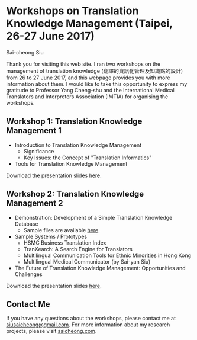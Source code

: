 # Workshops on Translation Knowledge Management (Taipei, 26-27 June 2017)
Sai-cheong Siu

Thank you for visiting this web site. I ran two workshops on the management of translation knowledge (翻譯的資訊化管理及知識點的設計) from 26 to 27 June 2017, and this webpage provides you with more information about them. I would like to take this opportunity to express my gratitude to Professor Yang Cheng-shu and the International Medical Translators and Interpreters Association (IMTIA) for organising the workshops.

## Workshop 1: Translation Knowledge Management 1
* Introduction to Translation Knowledge Management
    - Significance 
    - Key Issues: the Concept of "Translation Informatics"
* Tools for Translation Knowledge Management

Download the presentation slides [here](translation_knowledge_management_part1.pdf).

## Workshop 2: Translation Knowledge Management 2
* Demonstration: Development of a Simple Translation Knowledge Database
    - Sample files are available [here](https://siusaicheong.github.io/toolbuilder_demo/).
* Sample Systems / Prototypes
    - HSMC Business Translation Index
    - TranXearch: A Search Engine for Translators
    - Multilingual Communication Tools for Ethnic Minorities in Hong Kong
    - Multilingual Medical Communicator (by Sai-yan Siu)
* The Future of Translation Knowledge Management: Opportunities and Challenges

Download the presentation slides [here](translation_knowledge_management_part2.pdf).

## Contact Me
If you have any questions about the workshops, please contact me at [siusaicheong@gmail.com](mailto:siusaicheong@gmail.com). For more information about my research projects, please visit [saicheong.com](https://saicheong.com).

